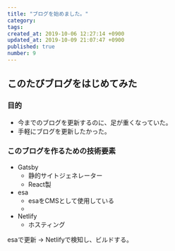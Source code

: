 ```yaml
---
title: "ブログを始めました。"
category: 
tags: 
created_at: 2019-10-06 12:27:14 +0900
updated_at: 2019-10-09 21:07:47 +0900
published: true
number: 9
---
```


## このたびブログをはじめてみた

### 目的
- 今までのブログを更新するのに、足が重くなっていた。
- 手軽にブログを更新したかった。

### このブログを作るための技術要素
- Gatsby
    - 静的サイトジェネレーター
    - React製
- esa
    - esaをCMSとして使用している
    - 
- Netlify
    - ホスティング

esaで更新 -> Netlifyで検知し、ビルドする。
